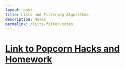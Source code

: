 ```yaml
---
layout: post
title: Lists and Filtering Algorithms
description: Notes
permalink: /lsits-filter-notes
--- 
```



# <a href="{{ site.baseurl }}/lists-and-filter">Link to Popcorn Hacks and Homework</a>